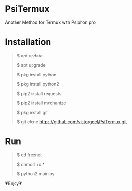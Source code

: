 # PsiTermux

Another Method for Termux with Psiphon pro

# Installation 

>$ apt update
>
>$ apt upgrade
>
>$ pkg install python
>
>$ pkg install python2
>
>$ pip2 install requests
>
>$ pip2 install mechanize
>
>$ pkg install git
>
>$ git clone https://github.com/victorgeel/PsiTermux.git


# Run

>$ cd freenet
>
>$ chmod +x *
>
>$ python2 main.py

💗Enjoy💗 
